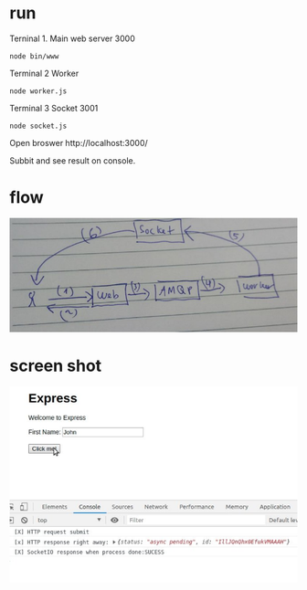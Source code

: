 # run

Terninal 1. Main web server 3000
```
node bin/www
```
Terminal 2 Worker
```
node worker.js
```
Terminal 3 Socket 3001

```
node socket.js
```

Open broswer
http://localhost:3000/

Subbit and see result on console.

# flow

![Alt][1]

[1]: /flow.jpg "Title"

# screen shot

![Alt][2]

[2]: /screenshot.jpg "Title"
